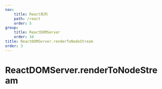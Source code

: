 ```yaml
---
nav:
    title: React系列
    path: /react
    order: 5
group:
    title: ReactDOMServer
    order: 34
title: ReactDOMServer.renderToNodeStream
order: 3
---
```


# ReactDOMServer.renderToNodeStream
